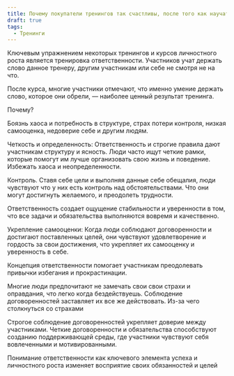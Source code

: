 ```yaml
---
title: Почему покупатели тренингов так счастливы, после того как научатся держать слово?
draft: true
tags:
  - Тренинги
---
```

Ключевым упражнением некоторых тренингов и курсов личностного роста является тренировка ответственности. Участников учат держать слово данное тренеру, другим участникам или себе не смотря не на что.

После курса, многие участники отмечают, что именно умение держать слово, которое они обрели, — наиболее ценный результат тренинга. 

Почему?

Боязнь хаоса и потребность в структуре, страх потери контроля, низкая самооценка, недоверие себе и другим людям.

Четкость и определенность: Ответственность и строгие правила дают участникам структуру и ясность. Люди часто ищут четкие рамки, которые помогут им лучше организовать свою жизнь и поведение. Избежать хаоса и неопределенности.

Контроль. Ставя себе цели и выполняя данные себе обещалия, люди чувствуют что у них есть контроль над обстоятельствами. Что они могут достигнуть желаемого, и преодолеть трудности.

Ответственность создает ощущение стабильности и уверенности в том, что все задачи и обязательства выполняются вовремя и качественно.

Укрепление самооценки: Когда люди соблюдают договоренности и достигают поставленных целей, они чувствуют удовлетворение и гордость за свои достижения, что укрепляет их самооценку и уверенность в себе.

Концепция ответственности помогает участникам преодолевать привычки избегания и прокрастинации.

Многие люди предпочитают не замечать свои свои страхи и оправдания, что легко когда бездействуешь. Соблюдение договоренностей заставляет их все же действовать. Из-за чего столкнуться со страхами

Строгое соблюдение договоренностей укрепляет доверие между участниками. Четкие договоренности и обязательства способствуют созданию поддерживающей среды, где участники чувствуют себя вовлеченными и мотивированными.

Понимание ответственности как ключевого элемента успеха и личностного роста изменяет восприятие своих обязанностей и целей